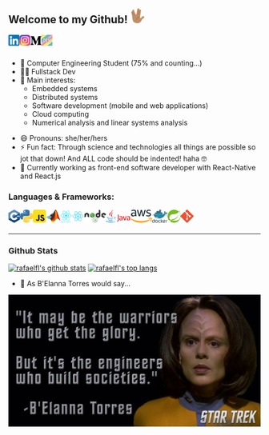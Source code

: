 

## Welcome to my Github! <img src="https://github.com/danielaczarref/danielaczarref/blob/main/img/pngwing.com.png" width="30px">

<a href="https://www.linkedin.com/in/daniela-carvalho-ferraz-78198110b/" target="_blank"><img align="left" alt="Daniela Carvalho | LinkedIn" width="22px" src="https://github.com/danielaczarref/danielaczarref/blob/main/img/linkedin.png" />
<a href="https://www.instagram.com/danielaczarref/" target="_blank"><img align="left" alt="Daniela Carvalho | Instagram" width="22px" src="https://github.com/danielaczarref/danielaczarref/blob/main/img/instagram.webp" />
<a href="https://medium.com/@daniela.czarref" target="_blank"><img align="left" alt="Rafael Fernandes Lopes | Medium" width="22px" src="https://github.com/danielaczarref/danielaczarref/blob/main/img/medium2.png" />
  <a href="https://dev.to/danielaczarref" target="_blank"><img align="left" alt="dev to danielaczarref" width="22px" src="https://github.com/danielaczarref/danielaczarref/blob/main/img/dev.jpg" /></a>

<br />
<br />
  
- 💼 Computer Engineering Student (75% and counting...)
- ✍🏻 Fullstack Dev
- 🌱 Main interests:
  - Embedded systems
  - Distributed systems
  - Software development (mobile and web applications)
  - Cloud computing
  - Numerical analysis and linear systems analysis
<!-- - 👯 I’m looking to collaborate on ... -->
<!-- - 🤔 I’m looking for help with ... -->
<!-- - 💬 Ask me about ... -->
<!-- - ✍🏻 <samp>Core Member of IEEE Bombay Section Technical and Professional Committee  -->
- 😄 Pronouns: she/her/hers
- ⚡ Fun fact: Through science and technologies all things are possible so jot that down! And ALL code should be indented! haha 🤓
- 🤔 Currently working as front-end software developer with React-Native and React.js


### Languages & Frameworks:

<div>
  <a href="https://www.w3schools.com/cpp/" target="_blank"> <img align="left" alt="C++" height="26px" src="https://github.com/danielaczarref/danielaczarref/blob/main/img/c++.png"/> </a>
  <a href="https://www.python.org" target="_blank"> <img align="left" alt="Python" height="26px" src="https://github.com/danielaczarref/danielaczarref/blob/main/img/python.png"/> </a>
    <a href="https://www.w3schools.com/js/" target="_blank"><img align="left" alt="Javascript" height="26px" src="https://github.com/danielaczarref/danielaczarref/blob/main/img/javascript.webp" /></a>
  <a href="https://www.mathworks.com/?s_tid=gn_logo" target="_blank"><img align="left" alt="MATLAB" height="26px" src="https://github.com/danielaczarref/danielaczarref/blob/main/img/matlab.png" /></a>
  <a href="https://reactnative.dev/" target="_blank"><img align="left" alt="React Native" height="26px" src="https://github.com/danielaczarref/danielaczarref/blob/main/img/react-native.png" /></a>
    <a href="https://reactjs.org/" target="_blank"><img align="left" alt="React.JS" height="26px" src="https://github.com/danielaczarref/danielaczarref/blob/main/img/react.png" /></a>    
    <a href="https://nodejs.org/" target="_blank"><img align="left" alt="Node.JS" height="26px" src="https://github.com/danielaczarref/danielaczarref/blob/main/img/node.png" /></a>    
    <a href="https://www.java.com/" target="_blank"> <img align="left" alt="Java" height="26px" src="https://github.com/danielaczarref/danielaczarref/blob/main/img/java.png"/> </a>
   <a href="https://aws.amazon.com/?nc2=h_lg" target="_blank"> <img align="left" alt="AWS" height="26px" src="https://github.com/danielaczarref/danielaczarref/blob/main/img/aws.png"/> </a>
    <a href="https://www.docker.com/" target="_blank"> <img align="left" alt="Docker" height="26px" src="https://github.com/danielaczarref/danielaczarref/blob/main/img/docker.svg"/> </a>
    <a href="https://spring.io/" target="_blank"> <img align="left" alt="Spring" height="26px" src="https://github.com/danielaczarref/danielaczarref/blob/main/img/spring.png"/> </a>
    <a href="https://git-scm.com/" target="_blank"> <img align="left" alt="Git" height="26px" src="https://github.com/danielaczarref/danielaczarref/blob/main/img/git.png"/> </a>
<br />
<br />

---
### Github Stats

[![rafaelfl's github stats](https://github-readme-stats.vercel.app/api?username=danielaczarref&include_all_commits=true&count_private=true&show_icons=true&theme=algolia)](https://github.com/anuraghazra/github-readme-stats)
[![rafaelfl's top langs](https://github-readme-stats-eight-theta.vercel.app/api/top-langs/?username=danielaczarref&layout=compact&langs_count=8&theme=algolia)](https://github.com/anuraghazra/github-readme-stats)

- 💬 As B'Elanna Torres would say...


<img align="middle" alt="HTML5" src="https://github.com/danielaczarref/danielaczarref/blob/main/img/e3b602bef79251b9244b3ee1d3adcbfc.jpg" /></a>
